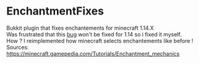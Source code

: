 # EnchantmentFixes

Bukkit plugin that fixes enchantements for minecraft 1.14.X  
Was frustrated that this [bug](https://bugs.mojang.com/browse/MC-148986) won't be fixed for 1.14 so i fixed it myself.  
How ? I reimplemented how minecraft selects enchantements like before !  
Sources:  
https://minecraft.gamepedia.com/Tutorials/Enchantment_mechanics  
